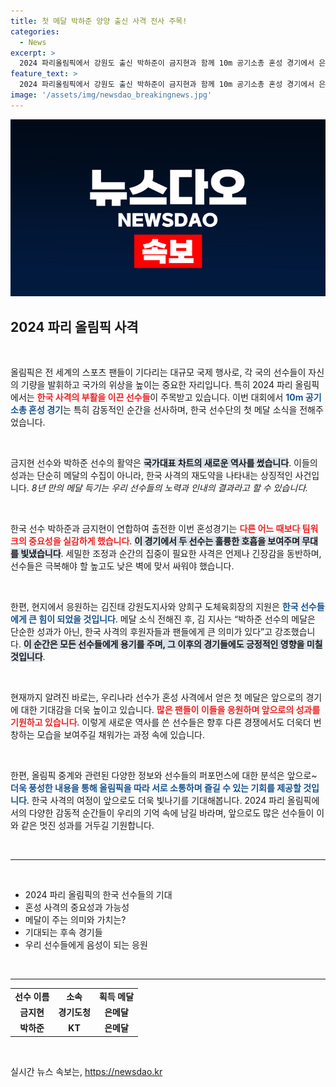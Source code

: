 ```yaml
---
title: 첫 메달 박하준 양양 출신 사격 전사 주목!
categories:
  - News
excerpt: >
  2024 파리올림픽에서 강원도 출신 박하준이 금지현과 함께 10m 공기소총 혼성 경기에서 은메달을 획득했다. 이번 메달은 2016년 리우 대회 이후 8년 만에 한국 사격이 거둔 쾌거로, 박 선수의 땀방울이 드디어 결실을 맺었다.
feature_text: >
  2024 파리올림픽에서 강원도 출신 박하준이 금지현과 함께 10m 공기소총 혼성 경기에서 은메달을 획득했다. 이번 메달은 2016년 리우 대회 이후 8년 만에 한국 사격이 거둔 쾌거로, 박 선수의 땀방울이 드디어 결실을 맺었다.
image: '/assets/img/newsdao_breakingnews.jpg'
---
```


<p><img src="/assets/img/newsdao_breakingnews.jpg" alt="ranknews 속보" /></p>

<h2 data-ke-size="size26">2024 파리 올림픽 사격</h2>

<p data-ke-size="size16">&nbsp;</p>

<p>올림픽은 전 세계의 스포츠 팬들이 기다리는 대규모 국제 행사로, 각 국의 선수들이 자신의 기량을 발휘하고 국가의 위상을 높이는 중요한 자리입니다. 특히 2024 파리 올림픽에서는 <b><span style="color: #ee2323;">한국 사격의 부활을 이끈 선수들</span></b>이 주목받고 있습니다. 이번 대회에서 <b><span style="color: #1a5490;">10m 공기소총 혼성 경기</span></b>는 특히 감동적인 순간을 선사하며, 한국 선수단의 첫 메달 소식을 전해주었습니다. </p>

<p data-ke-size="size16">&nbsp;</p>

<p>금지현 선수와 박하준 선수의 활약은 <b><span style="background-color: #21538527;">국가대표 차트의 새로운 역사를 썼습니다</span></b>. 이들의 성과는 단순히 메달의 수집이 아니라, 한국 사격의 재도약을 나타내는 상징적인 사건입니다. <em>8년 만의 메달 득기는 우리 선수들의 노력과 인내의 결과라고 할 수 있습니다.</em></p>

<p data-ke-size="size16">&nbsp;</p>

<p>한국 선수 박하준과 금지현이 연합하여 출전한 이번 혼성경기는 <b><span style="color: #ee2323;">다른 어느 때보다 팀워크의 중요성을 실감하게 했습니다</span></b>. <b><span style="background-color: #21538527;">이 경기에서 두 선수는 훌륭한 호흡을 보여주며 무대를 빛냈습니다</span></b>. 세밀한 조정과 순간의 집중이 필요한 사격은 언제나 긴장감을 동반하며, 선수들은 극복해야 할 높고도 낮은 벽에 맞서 싸워야 했습니다. </p>

<p data-ke-size="size16">&nbsp;</p>

<p>한편, 현지에서 응원하는 김진태 강원도지사와 양희구 도체육회장의 지원은 <b><span style="color: #1a5490;">한국 선수들에게 큰 힘이 되었을 것입니다</span></b>. 메달 소식 전해진 후, 김 지사는 “박하준 선수의 메달은 단순한 성과가 아닌, 한국 사격의 후원자들과 팬들에게 큰 의미가 있다”고 강조했습니다. <b><span style="background-color: #21538527;">이 순간은 모든 선수들에게 용기를 주며, 그 이후의 경기들에도 긍정적인 영향을 미칠 것입니다</span></b>.</p>

<p data-ke-size="size16">&nbsp;</p>

<p>현재까지 알려진 바로는, 우리나라 선수가 혼성 사격에서 얻은 첫 메달은 앞으로의 경기에 대한 기대감을 더욱 높이고 있습니다. <b><span style="color: #ee2323;">많은 팬들이 이들을 응원하며 앞으로의 성과를 기원하고 있습니다</span></b>. 이렇게 새로운 역사를 쓴 선수들은 향후 다른 경쟁에서도 더욱더 번창하는 모습을 보여주길 채워가는 과정 속에 있습니다.</p>

<p data-ke-size="size16">&nbsp;</p>

<p>한편, 올림픽 중계와 관련된 다양한 정보와 선수들의 퍼포먼스에 대한 분석은 앞으로~ <b><span style="color: #1a5490;">더욱 풍성한 내용을 통해 올림픽을 따라 서로 소통하며 즐길 수 있는 기회를 제공할 것입니다</span></b>. 한국 사격의 여정이 앞으로도 더욱 빛나기를 기대해봅니다. 2024 파리 올림픽에서의 다양한 감동적 순간들이 우리의 기억 속에 남길 바라며, 앞으로도 많은 선수들이 이와 같은 멋진 성과를 거두길 기원합니다. </p>

<p data-ke-size="size16">&nbsp;</p>

<hr/>

<p data-ke-size="size16">&nbsp;</p>

<ul>
    <li>2024 파리 올림픽의 한국 선수들의 기대</li>
    <li>혼성 사격의 중요성과 가능성</li>
    <li>메달이 주는 의미와 가치는?</li>
    <li>기대되는 후속 경기들</li>
    <li>우리 선수들에게 음성이 되는 응원</li>
</ul>

<p data-ke-size="size16">&nbsp;</p>

<hr/>

<table style="width: 100%;">
    <tbody>
        <tr>
            <td style="text-align: center; height: 17px;"><b>선수 이름</b></td>
            <td style="text-align: center; height: 17px;"><b>소속</b></td>
            <td style="text-align: center; height: 17px;"><b>획득 메달</b></td>
        </tr>
        <tr>
            <td style="text-align: center; height: 17px;"><b>금지현</b></td>
            <td style="text-align: center; height: 17px;"><b>경기도청</b></td>
            <td style="text-align: center; height: 17px;"><b>은메달</b></td>
        </tr>
        <tr>
            <td style="text-align: center; height: 17px;"><b>박하준</b></td>
            <td style="text-align: center; height: 17px;"><b>KT</b></td>
            <td style="text-align: center; height: 17px;"><b>은메달</b></td>
        </tr>
    </tbody>
</table>

<p data-ke-size="size16">&nbsp;</p>
실시간 뉴스 속보는, <a href="https://newsdao.kr" rel="dofollow">https://newsdao.kr</a>


